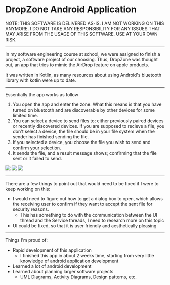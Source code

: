 # DropZone Android Application

NOTE: THIS SOFTWARE IS DELIVERED AS-IS. I AM NOT WORKING ON THIS ANYMORE. I DO NOT TAKE ANY RESPONSIBILITY FOR ANY ISSUES THAT MAY ARISE FROM THE USAGE OF THIS SOFTWARE. USE AT YOUR OWN RISK.

---
In my software engineering course at school, we were assigned to finish a project, a software project of our choosing. Thus, DropZone was thought out, an app that tries to mimic the AirDrop feature on apple products.

It was written in Kotlin, as many resources about using Android's bluetooth library with kotlin were up to date.

---

Essentially the app works as follow
1. You open the app and enter the zone. What this means is that you have turned on bluetooth and are discoverable by other devices for some limited time.
2. You can select a device to send files to; either previously paired devices or recently discovered devices. If you are supposed to recieve a file, you don't select a device, the file should be in your file system when the sender has finished sending the file.
3. If you selected a device, you choose the file you wish to send and confirm your selection.
4. It sends the file, and a result message shows; confirming that the file sent or it failed to send.

![](appSC1.png)
![](appSC2.png)
![](appSC3.png)

---

There are a few things to point out that would need to be fixed if I were to keep working on this:
- I would need to figure out how to get a dialog box to open, which allows the receiving user to confirm if they want to accept the sent file for security reasons.
  - This has something to do with the communication between the UI thread and the Service threads, I need to research more on this topic
- UI could be fixed, so that it is user friendly and aesthetically pleasing

---

Things I'm proud of:
- Rapid development of this application
  - I finished this app in about 2 weeks time, starting from very little knowledge of android application development
- Learned a lot of android development
- Learned about planning larger software projects
  - UML Diagrams, Activity Diagrams, Design patterns, etc.
  
